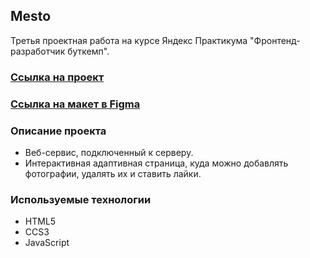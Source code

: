 ## Mesto

Третья проектная работа на курсе Яндекс Практикума "Фронтенд-разработчик буткемп".

### [Ссылка на проект](https://lizaelkina.github.io/mesto-project-bootcamp/ 'Выполненный проект')

### [Ссылка на макет в Figma](https://www.figma.com/design/2cn9N9jSkmxD84oJik7xL7/JavaScript.-Sprint-4?node-id=0-1&node-type=canvas&t=aBYEIHPrRepVubFw-0 'Макет в Figma')

### Описание проекта

- Веб-сервис, подключенный к серверу.
- Интерактивная адаптивная страница, куда можно добавлять фотографии, удалять их и ставить лайки.

### Используемые технологии

- HTML5
- CCS3
- JavaScript
